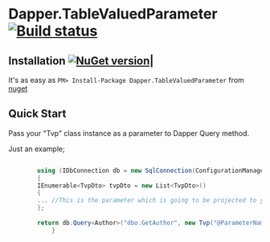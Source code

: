 #   Dapper.TableValuedParameter [![Build status](https://ci.appveyor.com/api/projects/status/3t2nxjcyy61krfql/branch/master?svg=true)](https://ci.appveyor.com/project/ayberkcanturk/dapper-tablevaluedparameter)


## Installation [![NuGet version](https://badge.fury.io/nu/Dapper.TableValuedParameter.svg)](https://badge.fury.io/nu/Dapper.TableValuedParameter)|

It's as easy as `PM> Install-Package Dapper.TableValuedParameter` from [nuget](http://nuget.org/packages/Dapper.TableValuedParameter)

## Quick Start

Pass your "Tvp" class instance as a parameter to Dapper Query method.

Just an example;

```csharp

	    using (IDbConnection db = new SqlConnection(ConfigurationManager.ConnectionStrings["AdventureWorks"].ConnectionString))
	    {
		IEnumerable<TvpDto> tvpDto = new List<TvpDto>()
		{
		... //This is the parameter which is going to be projected to your table-valued parameter.
		};
		    
		return db.Query<Author>("dbo.GetAuthor", new Tvp("@ParameterName", "dbo.UserDefinedTypeName", tvpDto), commandType: CommandType.StoredProcedure).ToList(); 
            }
```
